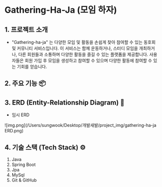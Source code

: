 # Gathering-Ha-Ja (모임 하자)

## 1. 프로젝트 소개

- "Gathering-ha-ja" 는 다양한 모임 및 활동을 손쉽게 찾아 참여할 수 있는 동호회 및 커뮤니티 서비스입니다. 이 서비스는 함께 운동하거나, 스터디 모임을 개최하거나, 다른 회원들과 소통하며 다양한 활동을 즐길 수 있는 플랫폼을 제공합니다. 사용자들은 회원 가입 후 모임을 생성하고 참여할 수 있으며 다양한 활동에 참여할 수 있는 기회를 얻습니다.

## 2. 주요 기능 📦

## 3. ERD (Entity-Relationship Diagram) 🧭
- 임시 ERD

![img.png](/Users/sungwook/Desktop/개발새발/project_img/gathering-ha-ja ERD.png)

## 4. 기술 스택 (Tech Stack) ⚙️
1. Java
2. Spring Boot
3. Jpa
4. MySql
5. Git & GitHub
